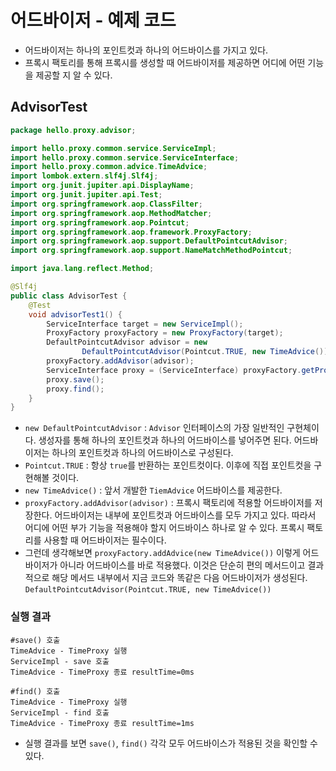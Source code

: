 # 어드바이저 - 예제 코드
- 어드바이저는 하나의 포인트컷과 하나의 어드바이스를 가지고 있다.
- 프록시 팩토리를 통해 프록시를 생성할 때 어드바이저를 제공하면 어디에 어떤 기능을 제공할
지 알 수 있다.
  
## AdvisorTest
```java
package hello.proxy.advisor;

import hello.proxy.common.service.ServiceImpl;
import hello.proxy.common.service.ServiceInterface;
import hello.proxy.common.advice.TimeAdvice;
import lombok.extern.slf4j.Slf4j;
import org.junit.jupiter.api.DisplayName;
import org.junit.jupiter.api.Test;
import org.springframework.aop.ClassFilter;
import org.springframework.aop.MethodMatcher;
import org.springframework.aop.Pointcut;
import org.springframework.aop.framework.ProxyFactory;
import org.springframework.aop.support.DefaultPointcutAdvisor;
import org.springframework.aop.support.NameMatchMethodPointcut;

import java.lang.reflect.Method;

@Slf4j
public class AdvisorTest {
    @Test
    void advisorTest1() {
        ServiceInterface target = new ServiceImpl();
        ProxyFactory proxyFactory = new ProxyFactory(target);
        DefaultPointcutAdvisor advisor = new
                DefaultPointcutAdvisor(Pointcut.TRUE, new TimeAdvice());
        proxyFactory.addAdvisor(advisor);
        ServiceInterface proxy = (ServiceInterface) proxyFactory.getProxy();
        proxy.save();
        proxy.find();
    }
}
```
- `new DefaultPointcutAdvisor` : `Advisor` 인터페이스의 가장 일반적인 구현체이다.
생성자를 통해 하나의 포인트컷과 하나의 어드바이스를 넣어주면 된다. 어드바이저는 하나의 포인트컷과
하나의 어드바이스로 구성된다.
- `Pointcut.TRUE` : 항상 `true`를 반환하는 포인트컷이다. 이후에 직접 포인트컷을
구현해볼 것이다.
- `new TimeAdvice()` : 앞서 개발한 `TiemAdvice` 어드바이스를 제공한다.
- `proxyFactory.addAdvisor(advisor)` : 프록시 팩토리에 적용할 어드바이저를 저장한다.
어드바이저는 내부에 포인트컷과 어드바이스를 모두 가지고 있다. 따라서 어디에 어떤 부가 기능을 
적용해야 할지 어드바이스 하나로 알 수 있다. 프록시 팩토리를 사용할 때 어드바이저는 필수이다.
- 그런데 생각해보면 `proxyFactory.addAdvice(new TimeAdvice())` 이렇게 어드바이저가
아니라 어드바이스를 바로 적용했다. 이것은 단순히 편의 메서드이고 결과적으로 해당 메서드
내부에서 지금 코드와 똑같은 다음 어드바이저가 생성된다.
`DefaultPointcutAdvisor(Pointcut.TRUE, new TimeAdvice())`
  
### 실행 결과
```text
#save() 호출
TimeAdvice - TimeProxy 실행
ServiceImpl - save 호출
TimeAdvice - TimeProxy 종료 resultTime=0ms

#find() 호출
TimeAdvice - TimeProxy 실행
ServiceImpl - find 호출
TimeAdvice - TimeProxy 종료 resultTime=1ms
```
- 실행 결과를 보면 `save()`, `find()` 각각 모두 어드바이스가 적용된 것을 확인할 수 있다.
